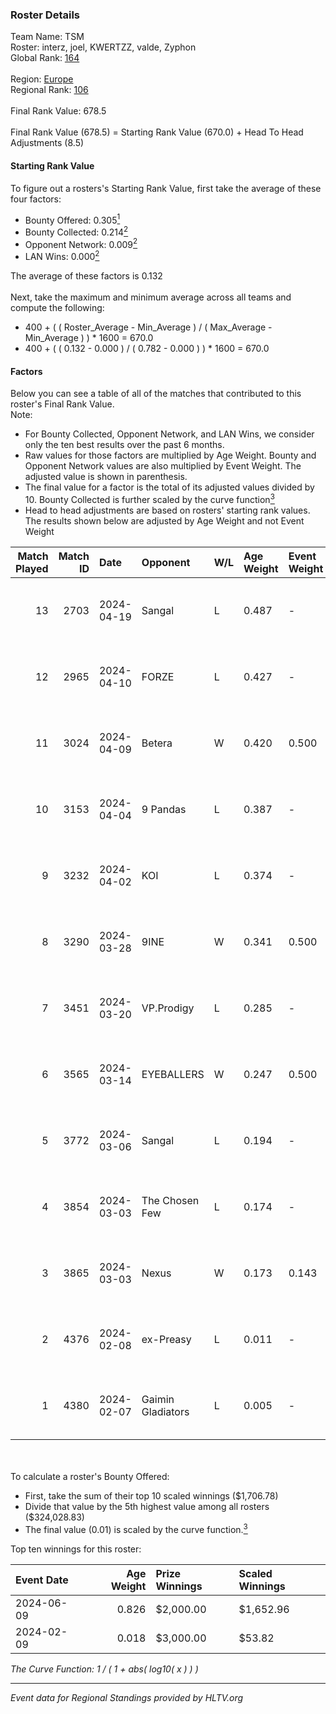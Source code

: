 ### Roster Details<br />
Team Name: TSM<br />
Roster: interz, joel, KWERTZZ, valde, Zyphon<br />
Global Rank: [164](../standings_global.md)<br />
<br />
Region: [Europe]( ../standings_europe.md)<br />
Regional Rank: [106]( ../standings_europe.md)<br />
<br />
Final Rank Value:  678.5<br />
<br />
Final Rank Value (678.5) = Starting Rank Value (670.0) + Head To Head Adjustments (8.5)<br />

#### Starting Rank Value<br />
To figure out a rosters's Starting Rank Value, first take the average of these four factors:<br />
- Bounty Offered: 0.305[<sup>1</sup>](#table2)
- Bounty Collected: 0.214[<sup>2</sup>](#table1)
- Opponent Network: 0.009[<sup>2</sup>](#table1)
- LAN Wins: 0.000[<sup>2</sup>](#table1)

The average of these factors is 0.132<br />
<br />
Next, take the maximum and minimum average across all teams and compute the following:<br />
- 400 + ( ( Roster_Average - Min_Average ) / ( Max_Average - Min_Average ) ) * 1600 = 670.0
- 400 + ( ( 0.132 - 0.000 ) / ( 0.782 - 0.000 ) ) * 1600 = 670.0


#### Factors<br />
Below you can see a table of all of the matches that contributed to this roster's Final Rank Value.<br />
Note:<br />

- For Bounty Collected, Opponent Network, and LAN Wins, we consider only the ten best results over the past 6 months.
- Raw values for those factors are multiplied by Age Weight. Bounty and Opponent Network values are also multiplied by Event Weight. The adjusted value is shown in parenthesis.
- The final value for a factor is the total of its adjusted values divided by 10. Bounty Collected is further scaled by the curve function[<sup>3</sup>](#curveFunction)
- Head to head adjustments are based on rosters' starting rank values. The results shown below are adjusted by Age Weight and not Event Weight
<span id="table1"></span><br />


| Match Played | Match ID | Date       | Opponent          | W/L | Age Weight | Event Weight | Bounty Collected | Opponent Network | LAN Wins  | H2H Adj. | Roster                               |
| -: | -: | :- | :- | :- | :- | :- | :- | :- | :- | -: | :- |
|           13 |     2703 | 2024-04-19 | Sangal            | L   | 0.487      | -            | -                | -                | -         |    -1.11 | interz, joel, KWERTZZ, valde, Zyphon |
|           12 |     2965 | 2024-04-10 | FORZE             | L   | 0.427      | -            | -                | -                | -         |    -2.62 | joel, KWERTZZ, MoDo, valde, Zyphon   |
|           11 |     3024 | 2024-04-09 | Betera            | W   | 0.420      | 0.500        | 0.005 (0.001)    | 0.039 (0.008)    | 0 (0.000) |     7.37 | joel, KWERTZZ, MoDo, valde, Zyphon   |
|           10 |     3153 | 2024-04-04 | 9 Pandas          | L   | 0.387      | -            | -                | -                | -         |    -1.61 | joel, KWERTZZ, poizon, valde, Zyphon |
|            9 |     3232 | 2024-04-02 | KOI               | L   | 0.374      | -            | -                | -                | -         |    -1.15 | joel, KWERTZZ, poizon, valde, Zyphon |
|            8 |     3290 | 2024-03-28 | 9INE              | W   | 0.341      | 0.500        | 0.000 (0.000)    | 0.067 (0.011)    | 0 (0.000) |     3.22 | joel, KWERTZZ, poizon, valde, Zyphon |
|            7 |     3451 | 2024-03-20 | VP.Prodigy        | L   | 0.285      | -            | -                | -                | -         |    -2.31 | joel, KWERTZZ, poizon, valde, Zyphon |
|            6 |     3565 | 2024-03-14 | EYEBALLERS        | W   | 0.247      | 0.500        | 0.006 (0.001)    | 0.509 (0.063)    | 0 (0.000) |     6.11 | interz, joel, MoDo, valde, Zyphon    |
|            5 |     3772 | 2024-03-06 | Sangal            | L   | 0.194      | -            | -                | -                | -         |    -0.39 | interz, JACKZ, joel, poizon, valde   |
|            4 |     3854 | 2024-03-03 | The Chosen Few    | L   | 0.174      | -            | -                | -                | -         |    -2.75 | joel, KWERTZZ, poizon, valde, Zyphon |
|            3 |     3865 | 2024-03-03 | Nexus             | W   | 0.173      | 0.143        | 0.014 (0.000)    | 0.465 (0.012)    | 0 (0.000) |     3.90 | joel, KWERTZZ, poizon, valde, Zyphon |
|            2 |     4376 | 2024-02-08 | ex-Preasy         | L   | 0.011      | -            | -                | -                | -         |    -0.13 | joel, KWERTZZ, MoDo, valde, Zyphon   |
|            1 |     4380 | 2024-02-07 | Gaimin Gladiators | L   | 0.005      | -            | -                | -                | -         |    -0.03 | joel, KWERTZZ, MoDo, valde, Zyphon   |

<br />
<span id="table2"></span><br />
To calculate a roster's Bounty Offered:<br />

- First, take the sum of their top 10 scaled winnings ($1,706.78)
- Divide that value by the 5th highest value among all rosters ($324,028.83)
- The final value (0.01) is scaled by the curve function.[<sup>3</sup>](#curveFunction)

Top ten winnings for this roster:<br />

| Event Date | Age Weight | Prize Winnings | Scaled Winnings |
| :- | -: | :- | :- |
| 2024-06-09 |      0.826 | $2,000.00      | $1,652.96       |
| 2024-02-09 |      0.018 | $3,000.00      | $53.82          |


<span id="curveFunction"></span>_The Curve Function: 1 / ( 1 + abs( log10( x ) ) )_<br />

---
_Event data for Regional Standings provided by HLTV.org_<br />
